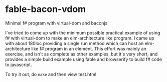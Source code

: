 # fable-bacon-vdom
Minimal f# program with virtual-dom and baconjs

I've tried to come up with the minimum possible practical example of using
f# with virtual-dom to make an elm-architecture like program.  I came up
with about 180loc providing a single run method which can host an
elm-architecture like f# program in an element.  This effort was mainly an
exercise, and isn't as complete as other examples, but it's very short,
and provides a simple build example using fable and browserify to build
f# code to javascript.

To try it out, do ```make``` and then view test.html
